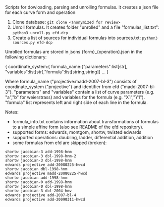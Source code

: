 Scripts for dowloading, parsing and unrolling formulas. It creates a json file for each curve form and operation

1. Clone database:
	`git clone <anonymized for review>`
2. Unroll formulas. It creates folder "unrolled" and a file "formulas_list.txt":
	`python3 unroll.py efd-dcp`
3. Create a list of sources for individual formulas into sources.txt:
	`python3 sources.py efd-dcp`

Unrolled formulas are stored in jsons {form}_{operation}.json in the following dictionary:

{
	coordinate_system:{
		formula_name:{"parameters":list[str], "variables":list[str],"formula":list[string,string]}
...
}

Where formula_name ("projective:madd-2007-bl-3") consists of coordinate_system ("projective") and identifier from efd ("madd-2007-bl-3").
"parameters" and "variables" contain a list of curve parameters (e.g. "a","b" for weierstrass) and variables for the formula (e.g. "X1","Y1").
"formula" list represents left and right side of each line in the formula.


Notes:
   - formula_info.txt contains information about transformations of formulas to a simple affine form (also see README of the efd repository).
   - supported forms: edwards, montgom, shortw, twisted edwards
   - supported operations: doubling, ladder, differential addition, addition
   - some formulas from efd are skipped (broken):

   	shortw jacobian-3 add-1998-hnm
   	shortw jacobian-3 dbl-1998-hnm-2
   	shortw jacobian-3 dbl-1998-hnm
   	edwards projective add-20080225-hwcd
   	shortw jacobian dbl-1998-hnm
   	edwards projective madd-20080225-hwcd
   	shortw jacobian add-1998-hnm
   	shortw jacobian-0 add-1998-hnm
   	shortw jacobian-0 dbl-1998-hnm
   	shortw jacobian-3 dbl-2004-hmv
   	edwards projective add-2007-bl-4
   	edwards projective add-20090311-hwcd

